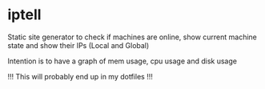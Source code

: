 # iptell
Static site generator to check if machines are online, show current machine state and show their IPs (Local and Global)

Intention is to have a graph of mem usage, cpu usage and disk usage

!!! This will probably end up in my dotfiles !!!
